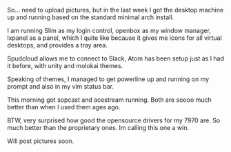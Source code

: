 So... need to upload pictures, but in the last week I got the desktop machine up and running based on the standard minimal arch install.

I am running Slim as my login control, openbox as my window manager, lxpanel as a panel, which I quite like because it gives me icons for all virtual desktops, and provides a tray area. 

Spudcloud allows me to connect to Slack, Atom has been setup just as I had it before, with unity and molokai themes.

Speaking of themes, I managed to get powerline up and running on my prompt and also in my vim status bar. 

This morning got sopcast and acestream running. Both are soooo much better than when I used them ages ago. 

BTW, very surprised how good the opensource drivers for my 7970 are. So much better than the proprietary ones. Im calling this one a win. 

Will post pictures soon. 

